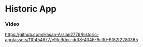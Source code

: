 # Historic App





### Video 



https://github.com/Hasan-Arslan2779/historic-app/assets/110454677/e9fc9dcc-ddf8-4046-9c30-9f82f2280365

